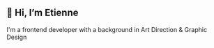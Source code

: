 <!--
€€etiennebelle/etiennebelle€€ is a ✨ _special_ ✨ repository because its `README.md` (this file) appears on your GitHub profile.

-->
## 👀 Hi, I’m Etienne
I'm a frontend developer with a background in Art Direction & Graphic Design

<!-- ## 🚧 I'm building with
![](https://img.shields.io/badge/JavaScript-informational?style=flat&logo=JavaScript&logoColor=ColorName&color=black)
![](https://img.shields.io/badge/React.js-informational?style=flat&logo=react&logoColor=ColorName&color=black)
![](https://img.shields.io/badge/Node.js-informational?style=flat&logo=Node.js&logoColor=ColorName&color=black)
![](https://img.shields.io/badge/Express-informational?style=flat&logo=Express&logoColor=ColorName&color=black)
![](https://img.shields.io/badge/MongoDB-informational?style=flat&logo=MongoDB&logoColor=ColorName&color=black)
![](https://img.shields.io/badge/CSS-informational?style=flat&logo=css3&logoColor=ColorName&color=black)
![](https://img.shields.io/badge/Sass-informational?style=flat&logo=Sass&logoColor=ColorName&color=black)
<br/>

## 🔮  I’m currently learning
![](https://img.shields.io/badge/Next.js-informational?style=flat&logo=next&logoColor=ColorName&color=black)
![](https://img.shields.io/badge/TypeScript-informational?style=flat&logo=TypeScript&logoColor=ColorName&color=black)
![](https://img.shields.io/badge/GraphQl-informational?style=flat&logo=GraphQl&logoColor=ColorName&color=black)

## 💌 Feel free to contact me: bl.etienne7@gmail.com
♟ Let's play chess? <a href="https://www.chess.com/member/fischermans_friend95" target="_blank"> Here </a> -->
